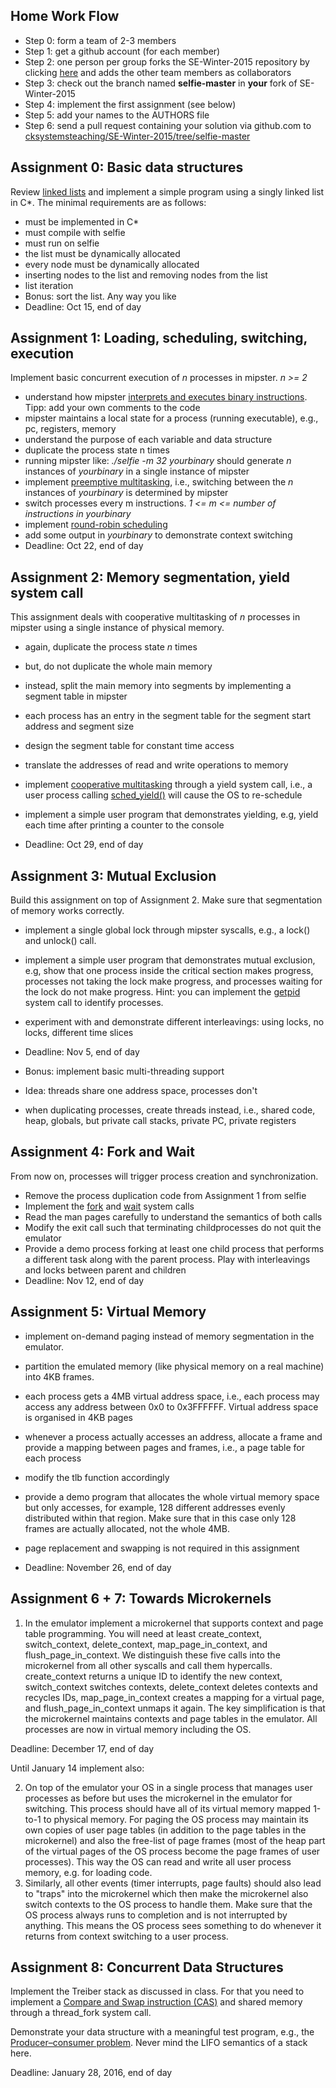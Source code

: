 
Home Work Flow
--------------

* Step 0: form a team of 2-3 members
* Step 1: get a github account (for each member)
* Step 2: one person per group forks the SE-Winter-2015 repository by clicking [here](https://github.com/cksystemsteaching/SE-Winter-2015/fork) and adds the other team members as collaborators
* Step 3: check out the branch named __selfie-master__ in __your__ fork of SE-Winter-2015
* Step 4: implement the first assignment (see below)
* Step 5: add your names to the AUTHORS file
* Step 6: send a pull request containing your solution via github.com to [cksystemsteaching/SE-Winter-2015/tree/selfie-master](https://github.com/cksystemsteaching/SE-Winter-2015/tree/selfie-master)


Assignment 0: Basic data structures
-----------------------------------

Review [linked lists](https://en.wikipedia.org/wiki/Linked_list) and implement a simple program using a singly linked list in C*. The minimal requirements are as follows:

* must be implemented in C*
* must compile with selfie
* must run on selfie
* the list must be dynamically allocated
* every node must be dynamically allocated
* inserting nodes to the list and removing nodes from the list
* list iteration
* Bonus: sort the list. Any way you like
* Deadline: Oct 15, end of day


Assignment 1: Loading, scheduling, switching, execution
-------------------------------------------------------

Implement basic concurrent execution of _n_ processes in mipster. _n >= 2_ 

* understand how mipster [interprets and executes binary instructions](https://github.com/cksystemsteaching/SE-Winter-2015/blob/selfie-master/selfie.c#L3933). Tipp: add your own comments to the code
* mipster maintains a local state for a process (running executable), e.g., pc, registers, memory
* understand the purpose of each variable and data structure
* duplicate the process state n times
* running mipster like: _./selfie -m 32 yourbinary_ should generate _n_ instances of _yourbinary_ in a single instance of mipster
* implement [preemptive multitasking](https://en.wikipedia.org/wiki/Preemption_(computing)), i.e., switching between the _n_ instances of _yourbinary_ is determined by mipster 
* switch processes every m instructions. _1 <= m <= number of instructions in yourbinary_
* implement [round-robin scheduling](https://en.wikipedia.org/wiki/Round-robin_scheduling)
* add some output in _yourbinary_ to demonstrate context switching
* Deadline: Oct 22, end of day


Assignment 2: Memory segmentation, yield system call
----------------------------------------------------

This assignment deals with cooperative multitasking of _n_ processes in mipster using a single instance of physical memory.

* again, duplicate the process state _n_ times
* but, do not duplicate the whole main memory
* instead, split the main memory into segments by implementing a segment table in mipster
* each process has an entry in the segment table for the segment start address and segment size
* design the segment table for constant time access
* translate the addresses of read and write operations to memory

* implement [cooperative multitasking](https://en.wikipedia.org/wiki/Computer_multitasking) through a yield system call, i.e., a user process calling [sched_yield()](http://linux.die.net/man/2/sched_yield) will cause the OS to re-schedule
* implement a simple user program that demonstrates yielding, e.g, yield each time after printing a counter to the console
* Deadline: Oct 29, end of day


Assignment 3: Mutual Exclusion
------------------------------

Build this assignment on top of Assignment 2. Make sure that segmentation of memory works correctly.

* implement a single global lock through mipster syscalls, e.g., a lock() and unlock() call.
* implement a simple user program that demonstrates mutual exclusion, e.g, show that one process inside the critical section makes progress, processes not taking the lock make progress, and processes waiting for the lock do not make progress. Hint: you can implement the [getpid](http://linux.die.net/man/2/getpid) system call to identify processes.
* experiment with and demonstrate different interleavings: using locks, no locks, different time slices
* Deadline: Nov 5, end of day

* Bonus: implement basic multi-threading support
 * Idea: threads share one address space, processes don't
 * when duplicating processes, create threads instead, i.e., shared code, heap, globals, but private call stacks, private PC, private registers


Assignment 4: Fork and Wait
---------------------------

From now on, processes will trigger process creation and synchronization.

* Remove the process duplication code from Assignment 1 from selfie
* Implement the [fork](http://linux.die.net/man/2/fork) and [wait](http://linux.die.net/man/2/wait) system calls
* Read the man pages carefully to understand the semantics of both calls
* Modify the exit call such that terminating childprocesses do not quit the emulator
* Provide a demo process forking at least one child process that performs a different task along with the parent process. Play with interleavings and locks between parent and children
* Deadline: Nov 12, end of day

Assignment 5: Virtual Memory
----------------------------

* implement on-demand paging instead of memory segmentation in the emulator.
* partition the emulated memory (like physical memory on a real machine) into 4KB frames.
* each process gets a 4MB virtual address space, i.e., each process may access any address between 0x0 to 0x3FFFFFF. Virtual address space is organised in 4KB pages
* whenever a process actually accesses an address, allocate a frame and provide a mapping between pages and frames, i.e., a page table for each process
* modify the tlb function accordingly
* provide a demo program that allocates the whole virtual memory space but only accesses, for example, 128 different addresses evenly distributed within that region. Make sure that in this case only 128 frames are actually allocated, not the whole 4MB.
* page replacement and swapping is not required in this assignment

* Deadline: November 26, end of day


Assignment 6 + 7: Towards Microkernels
---------------------------------------

1. In the emulator implement a microkernel that supports context and page table programming. You will need at least create_context, switch_context, delete_context, map_page_in_context, and flush_page_in_context. We distinguish these five calls into the microkernel from all other syscalls and call them hypercalls. create_context returns a unique ID to identify the new context, switch_context switches contexts, delete_context deletes contexts and recycles IDs, map_page_in_context creates a mapping for a virtual page, and flush_page_in_context unmaps it again. The key simplification is that the microkernel maintains contexts and page tables in the emulator. All processes are now in virtual memory including the OS.

Deadline: December 17, end of day

Until January 14 implement also:

2. On top of the emulator your OS in a single process that manages user processes as before but uses the microkernel in the emulator for switching. This process should have all of its virtual memory mapped 1-to-1 to physical memory. For paging the OS process may maintain its own copies of user page tables (in addition to the page tables in the microkernel) and also the free-list of page frames (most of the heap part of the virtual pages of the OS process become the page frames of user processes). This way the OS can read and write all user process memory, e.g. for loading code.
3. Similarly, all other events (timer interrupts, page faults) should also lead to "traps" into the microkernel which then make the microkernel also switch contexts to the OS process to handle them. Make sure that the OS process always runs to completion and is not interrupted by anything. This means the OS process sees something to do whenever it returns from context switching to a user process.

Assignment 8: Concurrent Data Structures
----------------------------------------

Implement the Treiber stack as discussed in class. For that you need to implement a [Compare and Swap instruction (CAS)](https://en.wikipedia.org/wiki/Compare-and-swap) and shared memory through a thread_fork system call.

Demonstrate your data structure with a meaningful test program, e.g., the [Producer–consumer problem](https://en.wikipedia.org/wiki/Producer%E2%80%93consumer_problem). Never mind the LIFO semantics of a stack here.

Deadline: January 28, 2016, end of day

